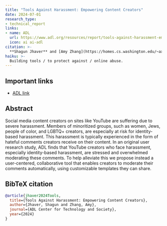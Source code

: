 ```yaml
---
title: "Tools Against Harassment: Empowering Content Creators"
date: 2024-07-01
research_type: 
- technical_report
links:
- name: ADL
  url: https://www.adl.org/resources/report/tools-against-harassment-empowering-content-creators
  icon: ai ai-adl
citation: >-
  **Shagun Jhaver** and [Amy Zhang](https://homes.cs.washington.edu/~axz/index.html/) (2021), “Tools Against Harassment: Empowering Content Creators,” ADL Center for Technology and Society.
haiku: >-
  Building tools / to protect against / online abuse.
---
```


## Important links

- [ADL link](https://www.adl.org/resources/report/tools-against-harassment-empowering-content-creators)

## Abstract

Social media content creators on sites like YouTube are suffering due to severe harassment. Members of minoritized groups, such as women, Jews, people of color, and LGBTQ+ creators, are especially at risk for identity-based harassment. This harassment is typically experienced in the form of hateful comments creators receive on their content. In an original user research study, ADL finds that YouTube creators who face harassment, especially identity-based harassment, are stressed and overwhelmed moderating these comments. To help alleviate this we propose instead a user-centered, collaborative tool that enables creators to moderate their comments automatically, using customizable templates they can share. 

## BibTeX citation

```bibtex
@article{jhaver2024Tools,
  title={Tools Against Harassment: Empowering Content Creators},
  author={Jhaver, Shagun and Zhang, Amy},
  journal={ADL Center for Technology and Society},
  year={2024}
}
```
